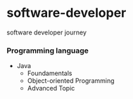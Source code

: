 # software-developer
software developer journey

### Programming language
- Java
  - Foundamentals
  -  Object-oriented Programming
  -  Advanced Topic
